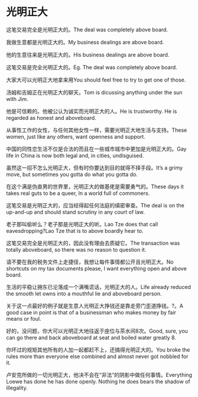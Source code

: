 # 光明正大

<p><span class="chinese">这笔交易完全是光明正大的。</span><span class="english">The deal was completely above board.</span></p>

<p><span class="chinese">我做生意都是光明正大的。</span><span class="english">My business dealings are above board.</span></p>

<p><span class="chinese">他的生意往来是光明正大的。</span><span class="english">His business dealings are above board.</span></p>

<p><span class="chinese">这笔交易是完全光明正大的。</span><span class="english">Eg. The deal was completely above board.</span></p>

<p><span class="chinese">大家大可以光明正大地拿来用</span><span class="english">You should feel free to try to get one of those.</span></p>

<p><span class="chinese">汤姆和吉姆正在光明正大的聊天。</span><span class="english">Tom is dicussing anything under the sun with Jim.</span></p>

<p><span class="chinese">他是可信赖的。他被公认为诚实而光明正大的人。</span><span class="english">He is trustworthy. He is regarded as honest and aboveboard.</span></p>

<p><span class="chinese">从事性工作的女性，与任何其他女性一样，需要光明正大地生活与支持。</span><span class="english">These women, just like any others, want openness and support.</span></p>

<p><span class="chinese">中国的同性恋生活不仅是合法的而且在一些城市城市中更加是光明正大的。</span><span class="english">Gay life in China is now both legal and, in cities, undisguised.</span></p>

<p><span class="chinese">虽然这一招不怎么光明正大，但有时你要达到目的就得不择手段。</span><span class="english">It’s a grimy move, but sometimes you gotta do what you gotta do.</span></p>

<p><span class="chinese">在这个满是伪直男的世界里，光明正大的做基佬是需要勇气的。</span><span class="english">These days it takes real guts to be a queer, In a world full of commoners.</span></p>

<p><span class="chinese">这笔交易是光明正大的，应当经得起任何法庭的缜密审查。</span><span class="english">The deal is on the up-and-up and should stand scrutiny in any court of law.</span></p>

<p><span class="chinese">老子那叫偷听么？老子那是光明正大的听。</span><span class="english">Lao Tze does that call eavesdropping?Lao Tze that is to above boardly hear to.</span></p>

<p><span class="chinese">这笔交易完全是光明正大的，因此没有理由去质疑它。</span><span class="english">The transaction was totally aboveboard, so there was no reason to question it.</span></p>

<p><span class="chinese">请不要在我的税务文件上走捷径，我想让每件事情都公开且光明正大。</span><span class="english">No shortcuts on my tax documents please, I want everything open and above board.</span></p>

<p><span class="chinese">生活的平稳让拥东已沦落成一个满嘴谎话，光明正大的人。</span><span class="english">Life already reduced the smooth let owns into a mouthful lie and aboveboard person.</span></p>

<p><span class="chinese">关于这一点最好的例子就是生意人光明正大挣钱还是靠走旁门歪道挣钱。?。</span><span class="english">A good case in point is that of a businessman who makes money by fair means or foul.</span></p>

<p><span class="chinese">好的，没问题，你大可以光明正大地往返于座位与茶水间8次。</span><span class="english">Good, sure, you can go there and back aboveboard at seat and boiled water greatly 8.</span></p>

<p><span class="chinese">你坏过的规矩其他所有的人加一起都赶不上，还搞得光明正大的。</span><span class="english">You broke the rules more than everyone else combined and almost never got nobbled for it.</span></p>

<p><span class="chinese">卢安克所做的一切光明正大，他决不会在“非法”的阴影中做任何事情。</span><span class="english">Everything Loewe has done he has done openly. Nothing he does bears the shadow of illegality.</span></p>


